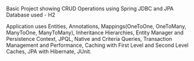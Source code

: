 Basic Project showing CRUD Operations using Spring JDBC and JPA
Database used - H2

Application uses Entities, Annotations, Mappings(OneToOne, OneToMany, ManyToOne, ManyToMany), Inheritance Hierarchies, Entity Manager and Persistence Context, JPQL, Native and Criteria Queries, Transaction Management and Performance, Caching with First Level and Second Level Caches, JPA with Hibernate, JUnit.
